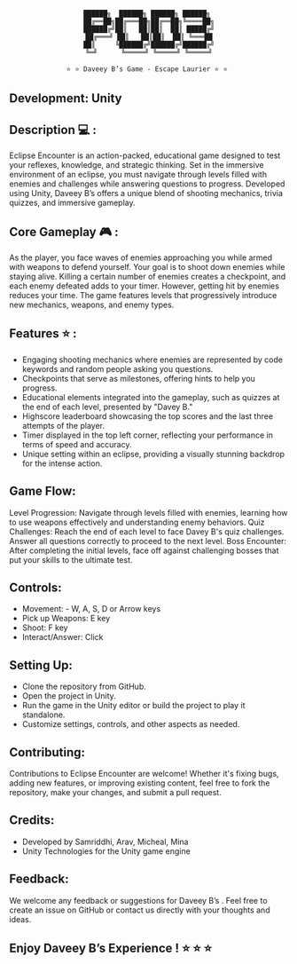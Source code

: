 <div align='center'>

```
██████╗  ██████╗ ██████╗ ██████╗ 
██╔══██╗██╔═══██╗██╔══██╗╚════██╗
██████╔╝██║   ██║██║  ██║ █████╔╝
██╔═══╝ ██║   ██║██║  ██║ ╚═══██
██║     ╚██████╔╝██████╔╝██████╔╝
╚═╝      ╚═════╝ ╚═════╝ ╚═════╝

⭐ ⭐ Daveey B’s Game - Escape Laurier ⭐ ⭐ 
```

</div>



## Development: Unity

## Description 💻 :
Eclipse Encounter is an action-packed, educational game designed to test your reflexes, knowledge, and strategic thinking. Set in the immersive environment of an eclipse, you must navigate through levels filled with enemies and challenges while answering questions to progress. Developed using Unity,  Daveey B’s  offers a unique blend of shooting mechanics, trivia quizzes, and immersive gameplay.
  
## Core Gameplay 🎮 :
As the player, you face waves of enemies approaching you while armed with weapons to defend yourself. Your goal is to shoot down enemies while staying alive. Killing a certain number of enemies creates a checkpoint, and each enemy defeated adds to your timer. However, getting hit by enemies reduces your time. The game features levels that progressively introduce new mechanics, weapons, and enemy types.

## Features ⭐ :
- Engaging shooting mechanics where enemies are represented by code keywords and random people asking you questions.
- Checkpoints that serve as milestones, offering hints to help you progress.
- Educational elements integrated into the gameplay, such as quizzes at the end of each level, presented by "Davey B."
- Highscore leaderboard showcasing the top scores and the last three attempts of the player.
- Timer displayed in the top left corner, reflecting your performance in terms of speed and accuracy.
- Unique setting within an eclipse, providing a visually stunning backdrop for the intense action.

## Game Flow:
Level Progression: Navigate through levels filled with enemies, learning how to use weapons effectively and understanding enemy behaviors.
Quiz Challenges: Reach the end of each level to face Davey B's quiz challenges. Answer all questions correctly to proceed to the next level.
Boss Encounter: After completing the initial levels, face off against challenging bosses that put your skills to the ultimate test.

 ## Controls:
- Movement: - W, A, S, D or Arrow keys
- Pick up Weapons: E key
- Shoot: F key 
- Interact/Answer: Click 

## Setting Up:
- Clone the repository from GitHub.
- Open the project in Unity.
- Run the game in the Unity editor or build the project to play it standalone.
- Customize settings, controls, and other aspects as needed.

## Contributing:
Contributions to Eclipse Encounter are welcome! Whether it's fixing bugs, adding new features, or improving existing content, feel free to fork the repository, make your changes, and submit a pull request.

## Credits:
- Developed by Samriddhi, Arav, Micheal, Mina 
- Unity Technologies for the Unity game engine

## Feedback:
We welcome any feedback or suggestions for Daveey B’s . Feel free to create an issue on GitHub or contact us directly with your thoughts and ideas.

## Enjoy  Daveey B’s  Experience ! ⭐ ⭐ ⭐
